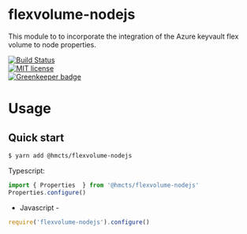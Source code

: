 # flexvolume-nodejs

This module to to incorporate the integration of the Azure keyvault flex volume to node properties.

[![Build Status](https://travis-ci.org/hmcts/flexvolume-nodejs.svg?branch=master)](https://travis-ci.org/hmcts/flexvolume-nodejs.svg?branch=master)  
[![MIT license](http://img.shields.io/badge/license-MIT-brightgreen.svg)](http://opensource.org/licenses/MIT)  
[![Greenkeeper badge](https://badges.greenkeeper.io/hmcts/flexvolume-nodejs.svg)](https://greenkeeper.io/)

# Usage

## Quick start
```bash
$ yarn add @hmcts/flexvolume-nodejs
```

Typescript:
```ts
import { Properties  } from '@hmcts/flexvolume-nodejs'
Properties.configure()
```

- Javascript -

```js
require('flexvolume-nodejs').configure()
```
